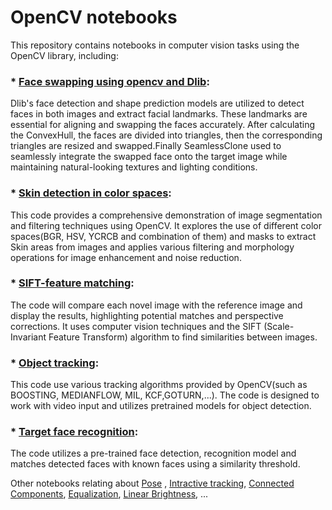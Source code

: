 # OpenCV notebooks
This repository contains notebooks in computer vision tasks using the OpenCV library,
including:
### * [Face swapping using opencv and Dlib](https://github.com/rasoulasadiyan/OpenCV/blob/master/01_Face_Swapping.ipynb):
Dlib's face detection and shape prediction models are utilized to detect faces in both images and extract facial landmarks. These landmarks are essential for aligning and swapping the faces accurately.
After calculating the ConvexHull, the faces are divided into triangles, then the corresponding triangles are resized and swapped.Finally SeamlessClone used to seamlessly integrate the swapped face onto the target image while maintaining natural-looking textures and lighting conditions.
   
### * [Skin detection in color spaces](https://github.com/rasoulasadiyan/OpenCV/blob/master/02_Skin-detection-using-color-space-masks.ipynb):
This code provides a comprehensive demonstration of image segmentation and filtering techniques using OpenCV. It explores the use of different color spaces(BGR, HSV, YCRCB and combination of them) and masks to extract Skin areas from images and applies various filtering and morphology operations for image enhancement and noise reduction.

### * [SIFT-feature matching](https://github.com/rasoulasadiyan/OpenCV/blob/master/03_SIFT_feature-matching.ipynb):
The code will compare each novel image with the reference image and display the results, highlighting potential matches and perspective corrections.
It uses computer vision techniques and the SIFT (Scale-Invariant Feature Transform) algorithm to find similarities between images.

### * [Object tracking](https://github.com/rasoulasadiyan/OpenCV/blob/master/07_Object-tracking-using-cv2-trackers.ipynb):
This code use various tracking algorithms provided by OpenCV(such as BOOSTING, MEDIANFLOW, MIL, KCF,GOTURN,...).
The code is designed to work with video input and utilizes pretrained models for object detection.

### * [Target face recognition](https://github.com/rasoulasadiyan/OpenCV/blob/master/04_Target-face-recognition.ipynb):
The code utilizes a pre-trained face detection, recognition model and matches detected faces with known faces using a similarity threshold.

Other notebooks relating about [Pose](https://github.com/rasoulasadiyan/OpenCV/blob/master/06_Posture-recognition-using-pretrained-pose-estimation-model.ipynb) , [Intractive tracking](https://github.com/rasoulasadiyan/OpenCV/blob/master/10_Camshift_tracker.ipynb), [Connected Components](https://github.com/rasoulasadiyan/OpenCV/blob/master/08_Connected%20Components_binarization.ipynb), [Equalization](https://github.com/rasoulasadiyan/OpenCV/blob/master/05_CLAHE_Histogram-equalization.ipynb), [Linear Brightness](https://github.com/rasoulasadiyan/OpenCV/blob/master/11_Linear%20brightness_gamma%20correction.ipynb.ipynb), ...  

